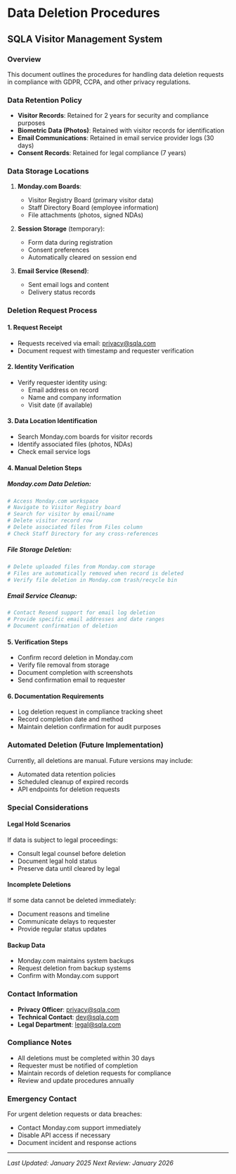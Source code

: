 # Data Deletion Procedures
## SQLA Visitor Management System

### Overview
This document outlines the procedures for handling data deletion requests in compliance with GDPR, CCPA, and other privacy regulations.

### Data Retention Policy
- **Visitor Records**: Retained for 2 years for security and compliance purposes
- **Biometric Data (Photos)**: Retained with visitor records for identification
- **Email Communications**: Retained in email service provider logs (30 days)
- **Consent Records**: Retained for legal compliance (7 years)

### Data Storage Locations
1. **Monday.com Boards**:
   - Visitor Registry Board (primary visitor data)
   - Staff Directory Board (employee information)
   - File attachments (photos, signed NDAs)

2. **Session Storage** (temporary):
   - Form data during registration
   - Consent preferences
   - Automatically cleared on session end

3. **Email Service (Resend)**:
   - Sent email logs and content
   - Delivery status records

### Deletion Request Process

#### 1. Request Receipt
- Requests received via email: privacy@sqla.com
- Document request with timestamp and requester verification

#### 2. Identity Verification
- Verify requester identity using:
  - Email address on record
  - Name and company information
  - Visit date (if available)

#### 3. Data Location Identification
- Search Monday.com boards for visitor records
- Identify associated files (photos, NDAs)
- Check email service logs

#### 4. Manual Deletion Steps

##### Monday.com Data Deletion:
```bash
# Access Monday.com workspace
# Navigate to Visitor Registry board
# Search for visitor by email/name
# Delete visitor record row
# Delete associated files from Files column
# Check Staff Directory for any cross-references
```

##### File Storage Deletion:
```bash
# Delete uploaded files from Monday.com storage
# Files are automatically removed when record is deleted
# Verify file deletion in Monday.com trash/recycle bin
```

##### Email Service Cleanup:
```bash
# Contact Resend support for email log deletion
# Provide specific email addresses and date ranges
# Document confirmation of deletion
```

#### 5. Verification Steps
- Confirm record deletion in Monday.com
- Verify file removal from storage
- Document completion with screenshots
- Send confirmation email to requester

#### 6. Documentation Requirements
- Log deletion request in compliance tracking sheet
- Record completion date and method
- Maintain deletion confirmation for audit purposes

### Automated Deletion (Future Implementation)
Currently, all deletions are manual. Future versions may include:
- Automated data retention policies
- Scheduled cleanup of expired records
- API endpoints for deletion requests

### Special Considerations

#### Legal Hold Scenarios
If data is subject to legal proceedings:
- Consult legal counsel before deletion
- Document legal hold status
- Preserve data until cleared by legal

#### Incomplete Deletions
If some data cannot be deleted immediately:
- Document reasons and timeline
- Communicate delays to requester
- Provide regular status updates

#### Backup Data
- Monday.com maintains system backups
- Request deletion from backup systems
- Confirm with Monday.com support

### Contact Information
- **Privacy Officer**: privacy@sqla.com
- **Technical Contact**: dev@sqla.com
- **Legal Department**: legal@sqla.com

### Compliance Notes
- All deletions must be completed within 30 days
- Requester must be notified of completion
- Maintain records of deletion requests for compliance
- Review and update procedures annually

### Emergency Contact
For urgent deletion requests or data breaches:
- Contact Monday.com support immediately
- Disable API access if necessary
- Document incident and response actions

---
*Last Updated: January 2025*
*Next Review: January 2026*